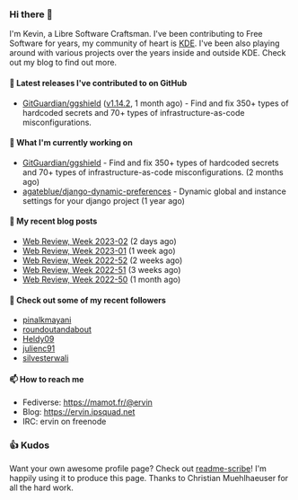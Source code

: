 ### Hi there 👋

I'm Kevin, a Libre Software Craftsman. I've been contributing to Free Software for years,
my community of heart is [KDE](https://kde.org). I've been also playing around with various
projects over the years inside and outside KDE. Check out my blog to find out more.

#### 🔭 Latest releases I've contributed to on GitHub

- [GitGuardian/ggshield](https://github.com/GitGuardian/ggshield) ([v1.14.2](https://github.com/GitGuardian/ggshield/releases/tag/v1.14.2), 1 month ago) - Find and fix 350&#43; types of hardcoded secrets and 70&#43; types of infrastructure-as-code misconfigurations.

#### 🌱 What I'm currently working on

- [GitGuardian/ggshield](https://github.com/GitGuardian/ggshield) - Find and fix 350&#43; types of hardcoded secrets and 70&#43; types of infrastructure-as-code misconfigurations. (2 months ago)
- [agateblue/django-dynamic-preferences](https://github.com/agateblue/django-dynamic-preferences) - Dynamic global and instance settings for your django project (1 year ago)

#### 📜 My recent blog posts

- [Web Review, Week 2023-02](https://ervin.ipsquad.net/blog/2023/01/13/web-review-week-2023-02/) (2 days ago)
- [Web Review, Week 2023-01](https://ervin.ipsquad.net/blog/2023/01/06/web-review-week-2023-01/) (1 week ago)
- [Web Review, Week 2022-52](https://ervin.ipsquad.net/blog/2022/12/30/web-review-week-2022-52/) (2 weeks ago)
- [Web Review, Week 2022-51](https://ervin.ipsquad.net/blog/2022/12/23/web-review-week-2022-51/) (3 weeks ago)
- [Web Review, Week 2022-50](https://ervin.ipsquad.net/blog/2022/12/16/web-review-week-2022-50/) (1 month ago)

#### 👯 Check out some of my recent followers

- [pinalkmayani](https://github.com/pinalkmayani)
- [roundoutandabout](https://github.com/roundoutandabout)
- [Heldy09](https://github.com/Heldy09)
- [julienc91](https://github.com/julienc91)
- [silvesterwali](https://github.com/silvesterwali)

#### 📫 How to reach me

- Fediverse: https://mamot.fr/@ervin
- Blog: https://ervin.ipsquad.net
- IRC: ervin on freenode

### 👍 Kudos

Want your own awesome profile page? Check out [readme-scribe](https://github.com/muesli/readme-scribe)!
I'm happily using it to produce this page. Thanks to Christian Muehlhaeuser for all the hard work.

